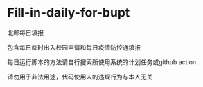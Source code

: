 # Fill-in-daily-for-bupt
北邮每日填报    

包含每日临时出入校园申请和每日疫情防控通填报

每日运行脚本的方法请自行搜索所使用系统的计划任务或github action

请勿用于非法用途，代码使用人的违规行为与本人无关
